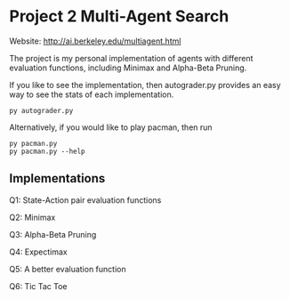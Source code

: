 # Project 2 Multi-Agent Search

Website: http://ai.berkeley.edu/multiagent.html

The project is my personal implementation of agents with different evaluation functions, including Minimax and Alpha-Beta Pruning.

If you like to see the implementation, then autograder.py provides an easy way to see the stats of each implementation.  

```
py autograder.py
```

Alternatively, if you would like to play pacman, then run  

```
py pacman.py
py pacman.py --help
```

## Implementations

Q1: State-Action pair evaluation functions

Q2: Minimax

Q3: Alpha-Beta Pruning

Q4: Expectimax

Q5: A better evaluation function

Q6: Tic Tac Toe
